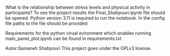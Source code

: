 What is the relationship between stress levels and physical activity in participants?
To see the project results the Final_Shahpouri.ipynb file should be opened.
Python version 3.11 is required to run the notebook. In the config file paths to the file should be provided:

Requirements for the python virual evironment which enables running main_panel_plot.ipynb can be found in requirements.txt

Autor:Samaneh Shahpouri
This project goes under the GPLv3 license.
